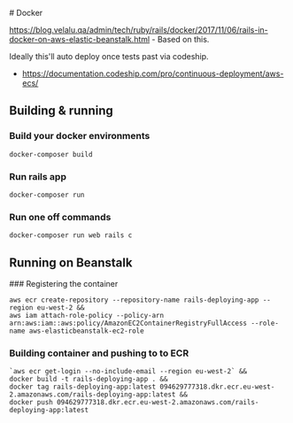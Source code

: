 # Docker

https://blog.velalu.qa/admin/tech/ruby/rails/docker/2017/11/06/rails-in-docker-on-aws-elastic-beanstalk.html - Based on this. 

Ideally this'll auto deploy once tests past via codeship.

 - https://documentation.codeship.com/pro/continuous-deployment/aws-ecs/


## Building & running

### Build your docker environments

    docker-composer build

### Run rails app

    docker-composer run

### Run one off commands

    docker-composer run web rails c

## Running on Beanstalk

### Registering the container

    aws ecr create-repository --repository-name rails-deploying-app --region eu-west-2 &&
    aws iam attach-role-policy --policy-arn arn:aws:iam::aws:policy/AmazonEC2ContainerRegistryFullAccess --role-name aws-elasticbeanstalk-ec2-role

### Building container and pushing to to ECR

    `aws ecr get-login --no-include-email --region eu-west-2` &&
    docker build -t rails-deploying-app . &&
    docker tag rails-deploying-app:latest 094629777318.dkr.ecr.eu-west-2.amazonaws.com/rails-deploying-app:latest &&
    docker push 094629777318.dkr.ecr.eu-west-2.amazonaws.com/rails-deploying-app:latest
